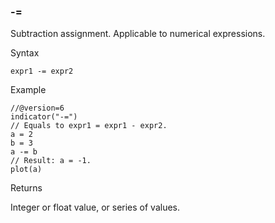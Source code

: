 ### -=

Subtraction assignment. Applicable to numerical expressions.

Syntax

```
expr1 -= expr2
```

Example

```
//@version=6  
indicator("-=")  
// Equals to expr1 = expr1 - expr2.  
a = 2  
b = 3  
a -= b  
// Result: a = -1.  
plot(a)
```

Returns

Integer or float value, or series of values.
